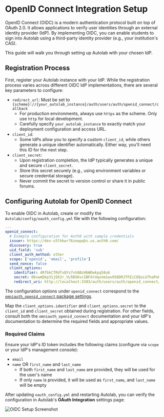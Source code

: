 # OpenID Connect Integration Setup

OpenID Connect (OIDC) is a modern authentication protocol built on top of OAuth 2.0. It allows applications to verify user identities through an external identity provider (IdP). By implementing OIDC, you can enable students to sign into Autolab using a third-party identity provider (e.g., your institution's CAS).

This guide will walk you through setting up Autolab with your chosen IdP.

## Registration Process

First, register your Autolab instance with your IdP. While the registration process varies across different OIDC IdP implementations, there are several key parameters to configure:

- `redirect_url`: Must be set to `{scheme}://{your_autolab_instance}/auth/users/auth/openid_connect/callback`
  - For production environments, always use `https` as the scheme. Only use `http` for local development.
  - Carefully specify `your_autolab_instance` to exactly match your deployment configuration and access URL.
- `client_id`:
  - Some IdPs allow you to specify a custom `client_id`, while others generate a unique identifier automatically. Either way, you'll need this ID for the next step.
- `client_secret`:
  - Upon registration completion, the IdP typically generates a unique and secure `client_secret`.
  - Store this secret securely (e.g., using environment variables or secure credential storage).
  - Never commit the secret to version control or share it in public forums.

## Configuring Autolab for OpenID Connect

To enable OIDC in Autolab, create or modify the `Autolab/config/oauth_config.yml` file with the following configuration:

```yml
---
openid_connect:
  # Example configuration for Auth0 with sample credentials
  issuer: https://dev-s5lhkwr76zowpqbs.us.auth0.com/
  discovery: true
  uid_field: 'sub'
  client_auth_method: other
  scope: ['openid', 'email', 'profile']
  send_nonce: false
  client_options:
    identifier: 4RfbkCTRdfxQYs7vVABzHbWDwkpq58u6
    secret: O6vwmDkp31jE63r_VLR8SKvcIBFdrUqvnm1wv958DRJTFEiCOQsLU7haPobqmVwi
    redirect_uri: http://localhost:3303/auth/users/auth/openid_connect/callback
```

The configuration options under `openid_connect` correspond to the [`omniauth_openid_connect` package settings](https://github.com/omniauth/omniauth_openid_connect/tree/master?tab=readme-ov-file#options-overview).

Map the `client_options.identifier` and `client_options.secret` to the `client_id` and `client_secret` obtained during registration. For other fields, consult both the `omniauth_openid_connect` documentation and your IdP's documentation to determine the required fields and appropriate values.

### Required Claims

Ensure your IdP's ID token includes the following claims (configure via `scope` or your IdP's management console):

- `email`
- `name` OR `first_name` and `last_name`
  - If both `first_name` and `last_name` are provided, they will be used for the user's name
  - If only `name` is provided, it will be used as `first_name`, and `last_name` will be empty

After updating `oauth_config.yml` and restarting Autolab, you can verify the configuration in Autolab's **OAuth Integration** settings page:

![OIDC Setup Screenshot](/images/openid_setup.png)